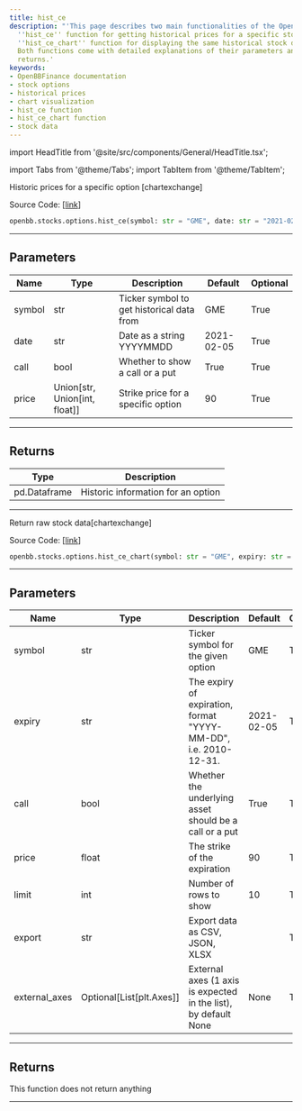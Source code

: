 ```yaml
---
title: hist_ce
description: "'This page describes two main functionalities of the OpenBBFinance documentation:"
  ''hist_ce'' function for getting historical prices for a specific stock option and
  ''hist_ce_chart'' function for displaying the same historical stock data in charts.
  Both functions come with detailed explanations of their parameters and expected
  returns.'
keywords:
- OpenBBFinance documentation
- stock options
- historical prices
- chart visualization
- hist_ce function
- hist_ce_chart function
- stock data
---
```


import HeadTitle from '@site/src/components/General/HeadTitle.tsx';

<HeadTitle title="stocks.options.hist_ce - Reference | OpenBB SDK Docs" />

import Tabs from '@theme/Tabs';
import TabItem from '@theme/TabItem';

<Tabs>
<TabItem value="model" label="Model" default>

Historic prices for a specific option [chartexchange]

Source Code: [[link](https://github.com/OpenBB-finance/OpenBBTerminal/tree/main/openbb_terminal/stocks/options/chartexchange_model.py#L19)]

```python
openbb.stocks.options.hist_ce(symbol: str = "GME", date: str = "2021-02-05", call: bool = True, price: Union[str, int, float] = "90")
```

---

## Parameters

| Name | Type | Description | Default | Optional |
| ---- | ---- | ----------- | ------- | -------- |
| symbol | str | Ticker symbol to get historical data from | GME | True |
| date | str | Date as a string YYYYMMDD | 2021-02-05 | True |
| call | bool | Whether to show a call or a put | True | True |
| price | Union[str, Union[int, float]] | Strike price for a specific option | 90 | True |


---

## Returns

| Type | Description |
| ---- | ----------- |
| pd.Dataframe | Historic information for an option |
---

</TabItem>
<TabItem value="view" label="Chart">

Return raw stock data[chartexchange]

Source Code: [[link](https://github.com/OpenBB-finance/OpenBBTerminal/tree/main/openbb_terminal/stocks/options/chartexchange_view.py#L59)]

```python
openbb.stocks.options.hist_ce_chart(symbol: str = "GME", expiry: str = "2021-02-05", call: bool = True, price: float = 90, limit: int = 10, export: str = "", external_axes: Optional[List[matplotlib.axes._axes.Axes]] = None)
```

---

## Parameters

| Name | Type | Description | Default | Optional |
| ---- | ---- | ----------- | ------- | -------- |
| symbol | str | Ticker symbol for the given option | GME | True |
| expiry | str | The expiry of expiration, format "YYYY-MM-DD", i.e. 2010-12-31. | 2021-02-05 | True |
| call | bool | Whether the underlying asset should be a call or a put | True | True |
| price | float | The strike of the expiration | 90 | True |
| limit | int | Number of rows to show | 10 | True |
| export | str | Export data as CSV, JSON, XLSX |  | True |
| external_axes | Optional[List[plt.Axes]] | External axes (1 axis is expected in the list), by default None | None | True |


---

## Returns

This function does not return anything

---

</TabItem>
</Tabs>

